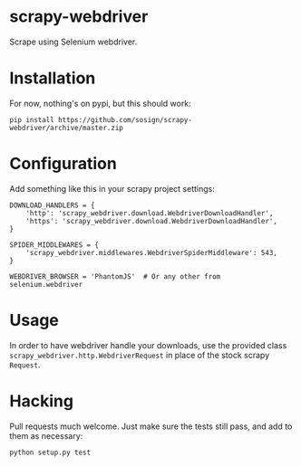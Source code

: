 scrapy-webdriver
================

Scrape using Selenium webdriver.

Installation
=============

For now, nothing's on pypi, but this should work:

    pip install https://github.com/sosign/scrapy-webdriver/archive/master.zip

Configuration
=============

Add something like this in your scrapy project settings:

    DOWNLOAD_HANDLERS = {
        'http': 'scrapy_webdriver.download.WebdriverDownloadHandler',
        'https': 'scrapy_webdriver.download.WebdriverDownloadHandler',
    }

    SPIDER_MIDDLEWARES = {
        'scrapy_webdriver.middlewares.WebdriverSpiderMiddleware': 543,
    }

    WEBDRIVER_BROWSER = 'PhantomJS'  # Or any other from selenium.webdriver

Usage
=====

In order to have webdriver handle your downloads, use the provided
class `scrapy_webdriver.http.WebdriverRequest` in place of the stock scrapy
`Request`.

Hacking
=======

Pull requests much welcome. Just make sure the tests still pass, and add to
them as necessary:

    python setup.py test
